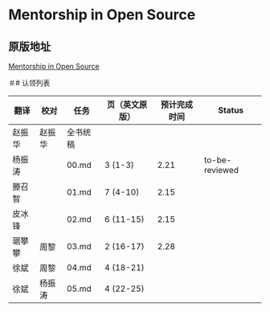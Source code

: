 # Mentorship in Open Source

## 原版地址

[Mentorship in Open Source](../attachments/Mentorship-in-Open-Source.pdf)

＃# 认领列表

| 翻译 | 校对  |  任务                                                               | 页（英文原版） | 预计完成时间 | Status |
| ----| -- | ---------------------------------------------------------------- | ------- | ------ | ------ |
| 赵振华 | 赵振华   | 全书统稿 |                                                              |         |        |       |
| 杨振涛 |   |  00.md | 3 (1-3) | 2.21  |  to-be-reviewed  |
| 滕召智|  |  01.md       | 7 (4-10) | 2.15 |   |
| 皮冰锋 |  |  02.md       | 6 (11-15) | 2.15  |   |
| 琚攀攀 | 周黎 |  03.md       | 2 (16-17) | 2.28 |   |
| 徐斌 | 周黎 |  04.md       | 4 (18-21)  |    |   |
| 徐斌 | 杨振涛 |  05.md     | 4 (22-25) |    |   |
